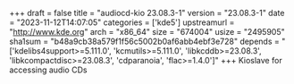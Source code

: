 +++
draft = false
title = "audiocd-kio 23.08.3-1"
version = "23.08.3-1"
date = "2023-11-12T14:07:05"
categories = ['kde5']
upstreamurl = "http://www.kde.org"
arch = "x86_64"
size = "674004"
usize = "2495905"
sha1sum = "b48a9cb38a579f1f56c5002b0af6abb4ebf3e728"
depends = "['kdelibs4support>=5.111.0', 'kcmutils>=5.111.0', 'libkcddb>=23.08.3', 'libkcompactdisc>=23.08.3', 'cdparanoia', 'flac>=1.4.0']"
+++
Kioslave for accessing audio CDs